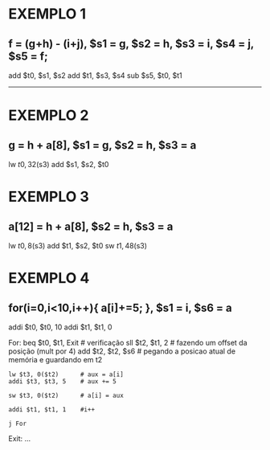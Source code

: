 
# EXEMPLO 1 #
## f = (g+h) - (i+j), $s1 = g, $s2 = h, $s3 = i, $s4 = j, $s5 = f;

add $t0, $s1, $s2
add $t1, $s3, $s4
sub $s5, $t0, $t1

*******************************************************************

# EXEMPLO 2 #
## g = h + a[8], $s1 = g, $s2 = h, $s3 = a

lw $t0,  32($s3)
add $s1, $s2, $t0

# EXEMPLO 3 #
## a[12] = h + a[8], $s2 = h, $s3 = a

lw $t0, 8($s3)
add $t1, $s2, $t0
sw $t1, 48($s3)

# EXEMPLO 4 #
## for(i=0,i<10,i++){ a[i]+=5; }, $s1 = i, $s6 = a

addi $t0, $t0, 10
addi $t1, $t1, 0

For:
    beq $t0, $t1, Exit  # verificação
    sll $t2, $t1, 2     # fazendo um offset da posição (mult por 4)
    add $t2, $t2, $s6   # pegando a posicao atual de memória e guardando em t2

    lw $t3, 0($t2)      # aux = a[i]
    addi $t3, $t3, 5    # aux += 5

    sw $t3, 0($t2)      # a[i] = aux

    addi $t1, $t1, 1    #i++

    j For
Exit:
    ...